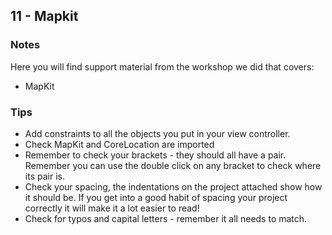 ## 11 - Mapkit

### Notes

Here you will find support material from the workshop we did that covers: 
+ MapKit

### Tips
+ Add constraints to all the objects you put in your view controller. 
+ Check MapKit and CoreLocation are imported
+ Remember to check your brackets - they should all have a pair. Remember you can use the double click on any bracket to check where its pair is.
+ Check your spacing, the indentations on the project attached show how it should be. If you get into a good habit of spacing your project correctly it will make it a lot easier to read!  
+ Check for typos and capital letters - remember it all needs to match.
